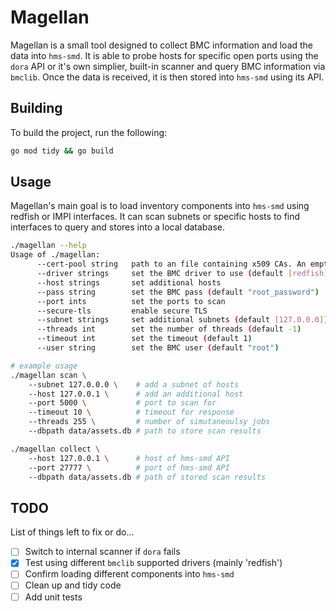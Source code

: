 # Magellan

Magellan is a small tool designed to collect BMC information and load the data
into `hms-smd`. It is able to probe hosts for specific open ports using the `dora`
API or it's own simplier, built-in scanner and query BMC information via `bmclib`.
Once the data is received, it is then stored into `hms-smd` using its API.

## Building

To build the project, run the following:

```bash
go mod tidy && go build
```

## Usage

Magellan's main goal is to load inventory components into `hms-smd` using redfish 
or IMPI interfaces. It can scan subnets or specific hosts to find interfaces to query and stores into a local database.

```bash
./magellan --help
Usage of ./magellan:
      --cert-pool string   path to an file containing x509 CAs. An empty string uses the system CAs. Only takes effect when --secure-tls=true
      --driver strings     set the BMC driver to use (default [redfish])
      --host strings       set additional hosts
      --pass string        set the BMC pass (default "root_password")
      --port ints          set the ports to scan
      --secure-tls         enable secure TLS
      --subnet strings     set additional subnets (default [127.0.0.0])
      --threads int        set the number of threads (default -1)
      --timeout int        set the timeout (default 1)
      --user string        set the BMC user (default "root")

# example usage
./magellan scan \ 
    --subnet 127.0.0.0 \    # add a subnet of hosts
    --host 127.0.0.1 \      # add an additional host
    --port 5000 \           # port to scan for
    --timeout 10 \          # timeout for response
    --threads 255 \         # number of simutaneoulsy jobs
    --dbpath data/assets.db # path to store scan results

./magellan collect \ 
    --host 127.0.0.1 \      # host of hms-smd API
    --port 27777 \          # port of hms-smd API
    --dbpath data/assets.db # path of stored scan results
```

## TODO

List of things left to fix or do...

* [ ] Switch to internal scanner if `dora` fails
* [X] Test using different `bmclib` supported drivers (mainly 'redfish')
* [ ] Confirm loading different components into `hms-smd`
* [ ] Clean up and tidy code
* [ ] Add unit tests
